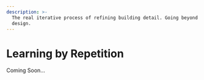 ```yaml
---
description: >-
  The real iterative process of refining building detail. Going beyond schematic
  design.
---
```


# Learning by Repetition

Coming Soon...
